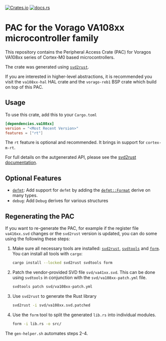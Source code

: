 [![Crates.io](https://img.shields.io/crates/v/va108xx)](https://crates.io/crates/va108xx)
[![docs.rs](https://img.shields.io/docsrs/va108xx)](https://docs.rs/va108xx)

# PAC for the Vorago VA108xx microcontroller family

This repository contains the Peripheral Access Crate (PAC) for
Voragos VA108xx series of Cortex-M0 based microcontrollers.

The crate was generated using [`svd2rust`](https://github.com/rust-embedded/svd2rust).

If you are interested in higher-level abstractions, it is recommended you visit
the `va108xx-hal` HAL crate and the `vorago-reb1` BSP crate which build on top of this PAC.

## Usage

To use this crate, add this to your `Cargo.toml`

```toml
[dependencies.va108xx]
version = "<Most Recent Version>"
features = ["rt"]
```

The `rt` feature is optional and recommended. It brings in support for `cortex-m-rt`.

For full details on the autgenerated API, please see the
[svd2rust documentation](https://docs.rs/svd2rust/latest/svd2rust/#peripheral-api).

## Optional Features

- [`defmt`](https://defmt.ferrous-systems.com/): Add support for `defmt` by adding the
  [`defmt::Format`](https://defmt.ferrous-systems.com/format) derive on many types.
- `debug`: Add `Debug` derives for various structures

## Regenerating the PAC

If you want to re-generate the PAC, for example if the register file `va416xx.svd` changes
or the `svd2rust` version is updated, you can do some using the following these steps:

1. Make sure all necessary tools are installed: [`svd2rust`](https://docs.rs/svd2rust/latest/svd2rust/),
   [`svdtools`](https://github.com/rust-embedded/svdtools) and [`form`](https://crates.io/crates/form).
   You can install all tools with `cargo`:

   ```sh
   cargo install --locked svd2rust svdtools form
   ```

2. Patch the vendor-provided SVD file `svd/va41xx.svd`. This can be done using `svdtools` in
   conjunction with the `svd/va108xx-patch.yml` file.

   ```sh
   svdtools patch svd/va108xx-patch.yml
   ```

3. Use `svd2rust` to generate the Rust library

   ```sh
   svd2rust -i svd/va108xx.svd.patched
   ```

4. Use the `form` tool to split the generated `lib.rs` into individual modules.

    ```sh
    form -i lib.rs -o src/
    ```

The `gen-helper.sh` automates steps 2-4.
